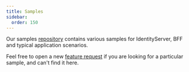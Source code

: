 ```yaml
---
title: Samples
sidebar:
  order: 150
---
```



Our samples [repository](https://github.com/DuendeSoftware/Samples/tree/main/IdentityServer/v5) contains various samples for IdentityServer, BFF and typical application scenarios.

Feel free to open a new [feature request](https://github.com/DuendeSoftware/community/discussions) if you are looking for a particular sample, and can't find it here.